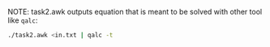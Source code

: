 NOTE: task2.awk outputs equation that is meant to be solved with other tool like `qalc`:
```sh
./task2.awk <in.txt | qalc -t
```
